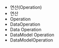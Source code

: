 - 연산(Operation)
- 연산
- Operation
- DataOperation
- Data Operation
- DataModel Operation
- DataModelOperation